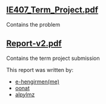 ## [IE407_Term_Project.pdf](https://github.com/oonat/IE407-Term-Project/blob/master/IE407_Term_Project.pdf)
Contains the problem
## [Report-v2.pdf](https://github.com/oonat/IE407-Term-Project/blob/master/report%20V2/Report-v2.pdf)
Contains the term project submission

This report was written by:
* [e-hengirmen(me)](https://github.com/e-hengirmen)
* [oonat](https://github.com/oonat)
* [alpylmz](https://github.com/alpylmz)
